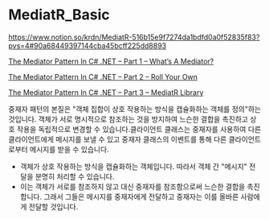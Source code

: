 ﻿# MediatR_Basic

https://www.notion.so/krdn/MediatR-516b15e9f7274da1bdfd0a0f52835f83?pvs=4#90a68449397144cba45bcff225dd8893

[The Mediator Pattern In C# .NET – Part 1 – What’s A Mediator?](https://dotnetcoretutorials.com/the-mediator-pattern-in-net-core-part-1-whats-a-mediator/)

[The Mediator Pattern In C# .NET – Part 2 – Roll Your Own](https://dotnetcoretutorials.com/the-mediator-pattern-part-2-roll-your-own/)

[The Mediator Pattern In C# .NET – Part 3 – MediatR Library](https://dotnetcoretutorials.com/the-mediator-pattern-part-3-mediatr-library/)

중재자 패턴의 본질은 "객체 집합이 상호 작용하는 방식을 캡슐화하는 객체를 정의"하는 것입니다. 객체가 서로 명시적으로 참조하는 것을 방지하여 느슨한 결합을 촉진하고 상호 작용을 독립적으로 변경할 수 있습니다.클라이언트 클래스는 중재자를 사용하여 다른 클라이언트에게 메시지를 보낼 수 있고 중재자 클래스의 이벤트를 통해 다른 클라이언트로부터 메시지를 받을 수 있습니다.


- 객체가 상호 작용하는 방식을 캡슐화하는 객체입니다. 따라서 객체 간 "메시지" 전달을 분명히 처리할 수 있습니다.
- 이는 객체가 서로를 참조하지 않고 대신 중재자를 참조함으로써 느슨한 결합을 촉진합니다. 그래서 그들은 메시지를 중재자에게 전달하고 중재자는 이를 올바른 사람에게 전달할 것입니다.




